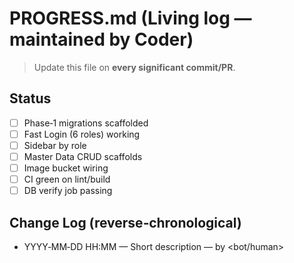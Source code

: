 # PROGRESS.md (Living log — maintained by Coder)

> Update this file on **every significant commit/PR**.

## Status
- [ ] Phase‑1 migrations scaffolded
- [ ] Fast Login (6 roles) working
- [ ] Sidebar by role
- [ ] Master Data CRUD scaffolds
- [ ] Image bucket wiring
- [ ] CI green on lint/build
- [ ] DB verify job passing

## Change Log (reverse‑chronological)
- YYYY‑MM‑DD HH:MM — Short description — by <bot/human>
